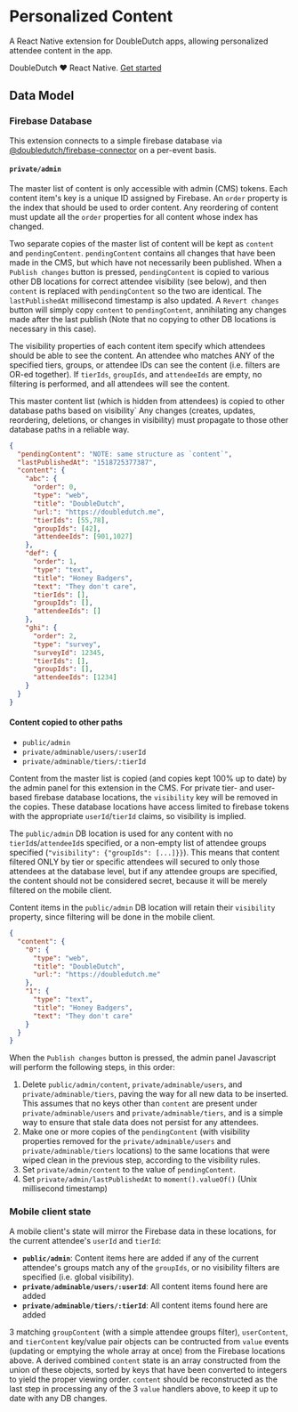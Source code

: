 # Personalized Content

A React Native extension for DoubleDutch apps, allowing personalized attendee
content in the app.

DoubleDutch ❤️ React Native. [Get started](https://doubledutch.github.io/rn/)

## Data Model

### Firebase Database

This extension connects to a simple firebase database via
[@doubledutch/firebase-connector](https://www.npmjs.com/package/@doubledutch/firebase-connector)
on a per-event basis.

#### `private/admin`

The master list of content is only accessible with admin (CMS) tokens.
Each content item's key is a unique ID assigned by Firebase. An `order` property
is the index that should be used to order content. Any reordering of content
must update all the `order` properties for all content whose index has changed.

Two separate copies of the master list of content will be kept as `content` and
`pendingContent`. `pendingContent` contains all changes that have been made
in the CMS, but which have not necessarily been published. When a
`Publish changes` button is pressed, `pendingContent` is copied to various other
DB locations for correct attendee visibility (see below), and then `content` is
replaced with `pendingContent` so the two are identical.  The `lastPublishedAt`
millisecond timestamp is also updated. A `Revert changes` button will simply
copy `content` to `pendingContent`, annihilating any changes made after the last
publish (Note that no copying to other DB locations is necessary in this case).

The visibility properties of each content item specify which attendees should
be able to see the content.  An attendee who matches ANY of the specified tiers,
groups, or attendee IDs can see the content (i.e. filters are OR-ed together).
If `tierIds`, `groupIds`, and `attendeeIds` are empty, no filtering is
performed, and all attendees will see the content.

This master content list (which is hidden from attendees) is copied to other
database paths based on visibility` Any changes (creates, updates, reordering,
deletions, or changes in visibility) must propagate to those other database
paths in a reliable way.

```json
{
  "pendingContent": "NOTE: same structure as `content`",
  "lastPublishedAt": "1518725377387",
  "content": {
    "abc": {
      "order": 0,
      "type": "web",
      "title": "DoubleDutch",
      "url:": "https://doubledutch.me",
      "tierIds": [55,78],
      "groupIds": [42],
      "attendeeIds": [901,1027]
    },
    "def": {
      "order": 1,
      "type": "text",
      "title": "Honey Badgers",
      "text": "They don't care",
      "tierIds": [],
      "groupIds": [],
      "attendeeIds": []
    },
    "ghi": {
      "order": 2,
      "type": "survey",
      "surveyId": 12345,
      "tierIds": [],
      "groupIds": [],
      "attendeeIds": [1234]
    }
  }
}
```

#### Content copied to other paths

- `public/admin`
- `private/adminable/users/:userId`
- `private/adminable/tiers/:tierId`

Content from the master list is copied (and copies kept 100% up to date) by the
admin panel for this extension in the CMS. For private tier- and user-based
firebase database locations, the `visibility` key will be removed in the copies.
These database locations have access limited to firebase tokens with the
appropriate `userId`/`tierId` claims, so visibility is implied.

The `public/admin` DB location is used for any content with
no `tierId`s/`attendeeId`s specified, or a non-empty list of attendee groups specified
(`"visibility": {"groupIds": [...]}}`). This means that content filtered ONLY by
tier or specific attendees will secured to only those attendees at the database
level, but if any attendee groups are specified, the content should not be
considered secret, because it will be merely filtered on the mobile client.

Content items in the `public/admin` DB location will retain their `visibility`
property, since filtering will be done in the mobile client.

```json
{
  "content": {
    "0": {
      "type": "web",
      "title": "DoubleDutch",
      "url:": "https://doubledutch.me"  
    },
    "1": {
      "type": "text",
      "title": "Honey Badgers",
      "text": "They don't care"
    }
  }
}
```

When the `Publish changes` button is pressed, the admin panel Javascript will
perform the following steps, in this order:

1. Delete `public/admin/content`, `private/adminable/users`, and 
`private/adminable/tiers`, paving the way for all new data to be inserted. This
assumes that no keys other than `content` are present under
`private/adminable/users` and `private/adminable/tiers`, and is a simple way to
ensure that stale data does not persist for any attendees.
2. Make one or more copies of the `pendingContent` (with visibility properties
removed for the `private/adminable/users` and `private/adminable/tiers`
locations) to the same locations that were wiped clean in the previous step,
according to the visibility rules.
3. Set `private/admin/content` to the value of `pendingContent`.
4. Set `private/admin/lastPublishedAt` to `moment().valueOf()` (Unix millisecond
timestamp)

### Mobile client state

A mobile client's state will mirror the Firebase data in these locations, for
the current attendee's `userId` and `tierId`:

- **`public/admin`**: Content items here are added if any of the current
attendee's groups match any of the `groupIds`, or no
visibility filters are specified (i.e. global visibility).
- **`private/adminable/users/:userId`**: All content items found here are added
- **`private/adminable/tiers/:tierId`**: All content items found here are added

3 matching `groupContent` (with a simple attendee groups filter), `userContent`,
and `tierContent` key/value pair objects can be contructed from `value` events
(updating or emptying the whole array at once) from the Firebase locations
above. A derived combined `content` state is an array constructed from the union
of these objects, sorted by keys that have been converted to integers to yield
the proper viewing order. `content` should be reconstructed as the last step in
processing any of the 3 `value` handlers above, to keep it up to date with any
DB changes.
